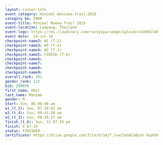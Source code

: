 ```yaml
---
layout: runner-info 
event_category: minimal-meniewa-trail-2019 
category_km: 29KM 
event-title: Minimal Maewa Trail 2019 
event-location: Lampang, Thailand 
event-logo: https://res.cloudinary.com/raceyaya/image/upload/v1569072805/logo/minimal-trail_ktnvsp.jpg 
event-date:  14-Jul-19 
checkpoint-name2: W1 (T-2) 
checkpoint-name3: W3 (T-4) 
checkpoint-name4: W2 (T-3) 
checkpoint-name5: FINISH (T-6) 
checkpoint-name6: 
checkpoint-name7: 
checkpoint-name8: 
checkpoint-name9: 
overall_rank: 201
gender_rank: 122
bib: 290076
first_name: Ubol
last_name: Manyam
gender: M
start: Sun, 06-00-00 am
w1_(t_2): Sun, 07-36-42 am
w3_(t_4): Sun, 09-41-20 am
w2_(t_3): Sun, 08-35-17 am
finish_(t_6): Sun, 12-07-19 pm
finish: 6-07-19
status: FINISHER
certificate: https://drive.google.com/file/d/1mj7_rvw2JwSACeByoh-Xuph9GG8GTiXy/view?usp=sharing
---
```

